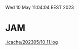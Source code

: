 Wed 10 May 11:04:04 EEST 2023
# JAM
<a href='./cache/202305/10_11.log'>./cache/202305/10_11.log</a>
